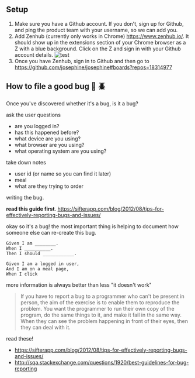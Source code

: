 ## Setup

1. Make sure you have a Github account. If you don't, sign up for Github, and ping the product team with your username, so we can add you.
1. Add Zenhub (currently only works in Chrome) https://www.zenhub.io/.
It should show up in the extensions section of your Chrome browser as a Z with a blue background. Click on the Z and sign in with your Github account details.
![test](https://www.dropbox.com/s/5zlc6o45834e2wd/Screenshot%202015-09-25%2015.40.57.png?dl=0)
1. Once you have Zenhub, sign in to Github and then go to https://github.com/josephine/josephine#boards?repos=18314977

## How to file a good bug :bug: :beetle:

Once you've discovered whether it's a bug,
is it a bug?

ask the user questions
- are you logged in?
- has this happened before?
- what device are you using?
- what browser are you using?
- what operating system are you using?


take down notes
- user id (or name so you can find it later)
- meal
- what are they trying to order

writing the bug.

**read this guide first**. https://sifterapp.com/blog/2012/08/tips-for-effectively-reporting-bugs-and-issues/

okay so it's a bug! the most important thing is helping to document how someone else can re-create this bug.

```
Given I am ________.
When I __________.
Then I should ____________.
```

```
Given I am a logged in user,
And I am on a meal page,
When I click
```

more information is always better than less
"it doesn't work"

> If you have to report a bug to a programmer who can't be present in person, the aim of the exercise is to enable them to reproduce the problem. You want the programmer to run their own copy of the program, do the same things to it, and make it fail in the same way. When they can see the problem happening in front of their eyes, then they can deal with it.

read these!

- https://sifterapp.com/blog/2012/08/tips-for-effectively-reporting-bugs-and-issues/
- http://sqa.stackexchange.com/questions/1920/best-guidelines-for-bug-reporting
